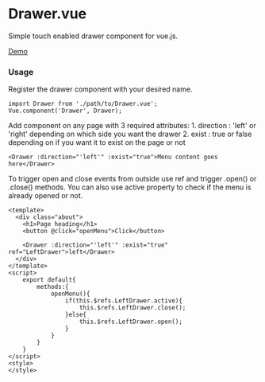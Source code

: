 # Drawer.vue
Simple touch enabled drawer component for vue.js.

[Demo](https://oncebot.github.io/Drawer.vue/)

### Usage
Register the drawer component with your desired name.
```
import Drawer from './path/to/Drawer.vue';
Vue.component('Drawer', Drawer);
```


Add <Drawer> component on any page with 3 required attributes:
	1. direction : 'left' or 'right' depending on which side you want the drawer
	2. exist : true or false depending on if you want it to exist on the page or not
```
<Drawer :direction="'left'" :exist="true">Menu content goes here</Drawer>
```

To trigger open and close events from outside use ref and trigger .open() or .close() methods.
You can also use active property to check if the menu is already opened or not.
```
<template>
  <div class="about">
    <h1>Page heading</h1>
    <button @click="openMenu">Click</button>

    <Drawer :direction="'left'" :exist="true" ref="LeftDrawer">left</Drawer>
  </div>
</template>
<script>
	export default{
		methods:{
			openMenu(){
				if(this.$refs.LeftDrawer.active){
					this.$refs.LeftDrawer.close();					
				}else{
					this.$refs.LeftDrawer.open();
				}
			}
		}
	}
</script>
<style>
</style>
```